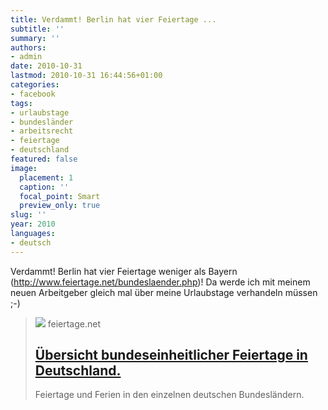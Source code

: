 ```yaml
---
title: Verdammt! Berlin hat vier Feiertage ...
subtitle: ''
summary: ''
authors:
- admin
date: 2010-10-31
lastmod: 2010-10-31 16:44:56+01:00
categories:
- facebook
tags:
- urlaubstage
- bundesländer
- arbeitsrecht
- feiertage
- deutschland
featured: false
image:
  placement: 1
  caption: ''
  focal_point: Smart
  preview_only: true
slug: ''
year: 2010
languages:
- deutsch
---
```


Verdammt! Berlin hat vier Feiertage weniger als Bayern (http://www.feiertage.net/bundeslaender.php)! Da werde ich mit meinem neuen Arbeitgeber gleich mal über meine Urlaubstage verhandeln müssen ;-)
> [![](https://www.feiertage.net//images/border/shim.gif)](http://www.feiertage.net/bundeslaender.php)
> feiertage.net
> ## [Übersicht bundeseinheitlicher Feiertage in Deutschland.](http://www.feiertage.net/bundeslaender.php)
>
>Feiertage und Ferien in den einzelnen deutschen Bundesländern.